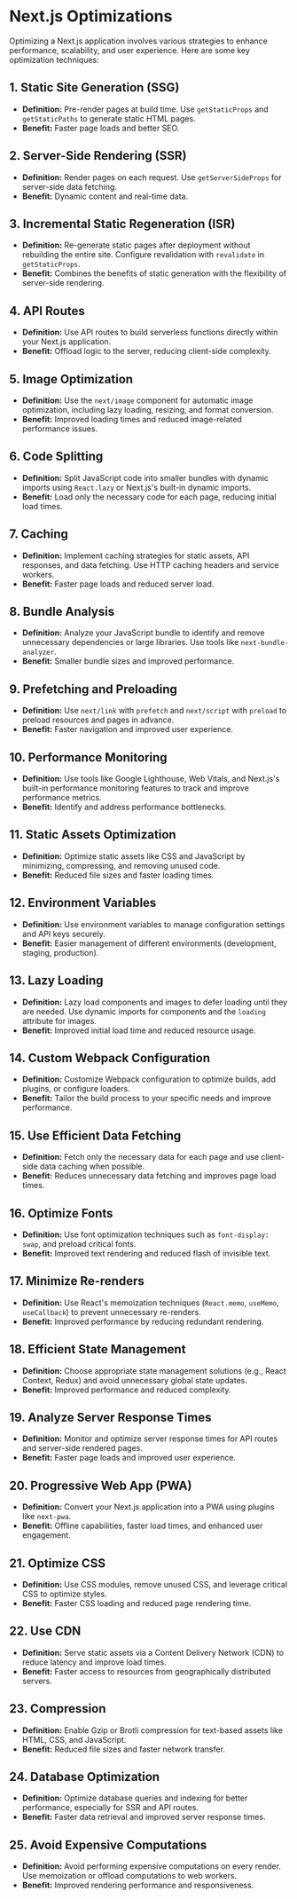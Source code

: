 # Next.js Optimizations

Optimizing a Next.js application involves various strategies to enhance performance, scalability, and user experience. Here are some key optimization techniques:

## 1. Static Site Generation (SSG)
- **Definition:** Pre-render pages at build time. Use `getStaticProps` and `getStaticPaths` to generate static HTML pages.
- **Benefit:** Faster page loads and better SEO.

## 2. Server-Side Rendering (SSR)
- **Definition:** Render pages on each request. Use `getServerSideProps` for server-side data fetching.
- **Benefit:** Dynamic content and real-time data.

## 3. Incremental Static Regeneration (ISR)
- **Definition:** Re-generate static pages after deployment without rebuilding the entire site. Configure revalidation with `revalidate` in `getStaticProps`.
- **Benefit:** Combines the benefits of static generation with the flexibility of server-side rendering.

## 4. API Routes
- **Definition:** Use API routes to build serverless functions directly within your Next.js application.
- **Benefit:** Offload logic to the server, reducing client-side complexity.

## 5. Image Optimization
- **Definition:** Use the `next/image` component for automatic image optimization, including lazy loading, resizing, and format conversion.
- **Benefit:** Improved loading times and reduced image-related performance issues.

## 6. Code Splitting
- **Definition:** Split JavaScript code into smaller bundles with dynamic imports using `React.lazy` or Next.js's built-in dynamic imports.
- **Benefit:** Load only the necessary code for each page, reducing initial load times.

## 7. Caching
- **Definition:** Implement caching strategies for static assets, API responses, and data fetching. Use HTTP caching headers and service workers.
- **Benefit:** Faster page loads and reduced server load.

## 8. Bundle Analysis
- **Definition:** Analyze your JavaScript bundle to identify and remove unnecessary dependencies or large libraries. Use tools like `next-bundle-analyzer`.
- **Benefit:** Smaller bundle sizes and improved performance.

## 9. Prefetching and Preloading
- **Definition:** Use `next/link` with `prefetch` and `next/script` with `preload` to preload resources and pages in advance.
- **Benefit:** Faster navigation and improved user experience.

## 10. Performance Monitoring
- **Definition:** Use tools like Google Lighthouse, Web Vitals, and Next.js's built-in performance monitoring features to track and improve performance metrics.
- **Benefit:** Identify and address performance bottlenecks.

## 11. Static Assets Optimization
- **Definition:** Optimize static assets like CSS and JavaScript by minimizing, compressing, and removing unused code.
- **Benefit:** Reduced file sizes and faster loading times.

## 12. Environment Variables
- **Definition:** Use environment variables to manage configuration settings and API keys securely.
- **Benefit:** Easier management of different environments (development, staging, production).

## 13. Lazy Loading
- **Definition:** Lazy load components and images to defer loading until they are needed. Use dynamic imports for components and the `loading` attribute for images.
- **Benefit:** Improved initial load time and reduced resource usage.

## 14. Custom Webpack Configuration
- **Definition:** Customize Webpack configuration to optimize builds, add plugins, or configure loaders.
- **Benefit:** Tailor the build process to your specific needs and improve performance.

## 15. Use Efficient Data Fetching
- **Definition:** Fetch only the necessary data for each page and use client-side data caching when possible.
- **Benefit:** Reduces unnecessary data fetching and improves page load times.

## 16. Optimize Fonts
- **Definition:** Use font optimization techniques such as `font-display: swap`, and preload critical fonts.
- **Benefit:** Improved text rendering and reduced flash of invisible text.

## 17. Minimize Re-renders
- **Definition:** Use React's memoization techniques (`React.memo`, `useMemo`, `useCallback`) to prevent unnecessary re-renders.
- **Benefit:** Improved performance by reducing redundant rendering.

## 18. Efficient State Management
- **Definition:** Choose appropriate state management solutions (e.g., React Context, Redux) and avoid unnecessary global state updates.
- **Benefit:** Improved performance and reduced complexity.

## 19. Analyze Server Response Times
- **Definition:** Monitor and optimize server response times for API routes and server-side rendered pages.
- **Benefit:** Faster page loads and improved user experience.

## 20. Progressive Web App (PWA)
- **Definition:** Convert your Next.js application into a PWA using plugins like `next-pwa`.
- **Benefit:** Offline capabilities, faster load times, and enhanced user engagement.

## 21. Optimize CSS
- **Definition:** Use CSS modules, remove unused CSS, and leverage critical CSS to optimize styles.
- **Benefit:** Faster CSS loading and reduced page rendering time.

## 22. Use CDN
- **Definition:** Serve static assets via a Content Delivery Network (CDN) to reduce latency and improve load times.
- **Benefit:** Faster access to resources from geographically distributed servers.

## 23. Compression
- **Definition:** Enable Gzip or Brotli compression for text-based assets like HTML, CSS, and JavaScript.
- **Benefit:** Reduced file sizes and faster network transfer.

## 24. Database Optimization
- **Definition:** Optimize database queries and indexing for better performance, especially for SSR and API routes.
- **Benefit:** Faster data retrieval and improved server response times.

## 25. Avoid Expensive Computations
- **Definition:** Avoid performing expensive computations on every render. Use memoization or offload computations to web workers.
- **Benefit:** Improved rendering performance and responsiveness.
